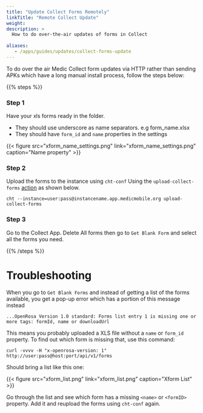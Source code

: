 ```yaml
---
title: "Update Collect Forms Remotely"
linkTitle: "Remote Collect Update"
weight: 
description: >
  How to do over-the-air updates of forms in Collect
  
aliases:
   - /apps/guides/updates/collect-forms-update
---
```


To do over the air Medic Collect form updates via HTTP rather than sending APKs which have a long manual install process, follow the steps below:

{{% steps %}}

### Step 1

Have your xls forms ready in the folder. 
- They should use underscore as name separators. e.g form_name.xlsx
- They should have `form_id` and `name`  properties in the settings

{{< figure src="xform_name_settings.png" link="xform_name_settings.png" caption="Name property" >}}

### Step 2

Upload the forms to the instance using `cht-conf` Using the `upload-collect-forms` [action](https://github.com/medic/cht-conf/blob/master/src/cli/supported-actions.js) as shown below.
```shell
cht --instance=user:pass@instancename.app.medicmobile.org upload-collect-forms
```

### Step 3

Go to the Collect App. Delete All forms then go to `Get Blank Form` and select all the forms you need.

{{% /steps %}}

# Troubleshooting

When you go to `Get Blank Forms` and instead of getting a list of the forms available, you get a pop-up error which has a portion of this message instead

```shell
...OpenRosa Version 1.0 standard: Forms list entry 1 is missing one or more tags: formId, name or downloadUrl
```

This means you probably uploaded a XLS file without a `name` or `form_id` property. To find out which form is missing that, use this command:

```shell
curl -vvvv -H "x-openrosa-version: 1" http://user:pass@host:port/api/v1/forms
```

Should bring a list like this one:

{{< figure src="xform_list.png" link="xform_list.png" caption="Xform List" >}}

Go through the list and see which form has  a missing `<name>` or `<formID>` property. Add it and reupload the forms using `cht-conf` again.
